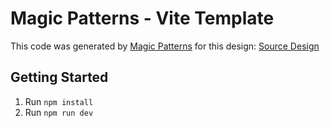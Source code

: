 # Magic Patterns - Vite Template

This code was generated by [Magic Patterns](https://magicpatterns.com) for this design: [Source Design](https://www.magicpatterns.com/c/qvy22tkckmaqeigqrgtmzr)

## Getting Started

1. Run `npm install`
2. Run `npm run dev`
